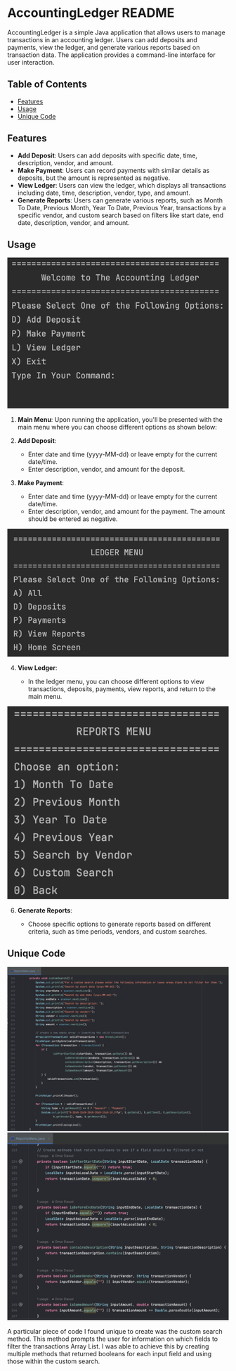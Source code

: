 # AccountingLedger README

AccountingLedger is a simple Java application that allows users to manage transactions in an accounting ledger. Users can add deposits and payments, view the ledger, and generate various reports based on transaction data. The application provides a command-line interface for user interaction.

## Table of Contents
- [Features](#features)
- [Usage](#usage)
- [Unique Code](#unique-code)

## Features
- **Add Deposit**: Users can add deposits with specific date, time, description, vendor, and amount.
- **Make Payment**: Users can record payments with similar details as deposits, but the amount is represented as negative.
- **View Ledger**: Users can view the ledger, which displays all transactions including date, time, description, vendor, type, and amount.
- **Generate Reports**: Users can generate various reports, such as Month To Date, Previous Month, Year To Date, Previous Year, transactions by a specific vendor, and custom search based on filters like start date, end date, description, vendor, and amount.

## Usage
![Main Menu](images/HomeMenu.png)
1. **Main Menu**: Upon running the application, you'll be presented with the main menu where you can choose different options as shown below:
   

2. **Add Deposit**:
   - Enter date and time (yyyy-MM-dd) or leave empty for the current date/time.
   - Enter description, vendor, and amount for the deposit.
   

3. **Make Payment**:
   - Enter date and time (yyyy-MM-dd) or leave empty for the current date/time.
   - Enter description, vendor, and amount for the payment. The amount should be entered as negative.
   
![Ledger Menu Screenshot](images/LedgerMenu.png)

4. **View Ledger**:
 
   - In the ledger menu, you can choose different options to view transactions, deposits, payments, view reports, and return to the main menu.
   
![Reports Menu Screenshot](images/ReportsMenu.png)

6. **Generate Reports**:

   - Choose specific options to generate reports based on different criteria, such as time periods, vendors, and custom searches.
   

## Unique Code
![Custom Search Code Part 1](images/customSearchOne.png)
![Custom Search Code Part 2](images/customSearchTwo.png)

A particular piece of code I found unique to create was the custom search method. This method prompts the user for information on which fields to filter the transactions Array List. I was able to achieve this by creating multiple methods that returned booleans for each input field and using those within the custom search.

